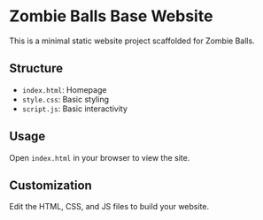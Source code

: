 # Zombie Balls Base Website

This is a minimal static website project scaffolded for Zombie Balls.

## Structure
- `index.html`: Homepage
- `style.css`: Basic styling
- `script.js`: Basic interactivity

## Usage
Open `index.html` in your browser to view the site.

## Customization
Edit the HTML, CSS, and JS files to build your website.

